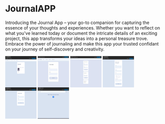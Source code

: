 # JournalAPP
Introducing the Journal App – your go-to companion for capturing the essence of your thoughts and experiences. Whether you want to reflect on what you've learned today or document the intricate details of an exciting project, this app transforms your ideas into a personal treasure trove. Embrace the power of journaling and make this app your trusted confidant on your journey of self-discovery and creativity. 

<img align="center" width="100" height="100" src="https://github.com/Matekotw/journalappscr/blob/main/dashboard2.png">
<img align="center" width="100" height="100" src="https://github.com/Matekotw/journalappscr/blob/main/create%20a%20thought.jpg">
<img align="center" width="100" height="100" src="https://github.com/Matekotw/journalappscr/blob/main/update%20profile.jpg">
<img align="center" width="100" height="100" src="https://github.com/Matekotw/journalappscr/blob/main/register.png">
<img align="center" width="100" height="100" src="https://github.com/Matekotw/journalappscr/blob/main/login.png">
<img align="center" width="100" height="100" src="https://github.com/Matekotw/journalappscr/blob/main/dashboard.png">
